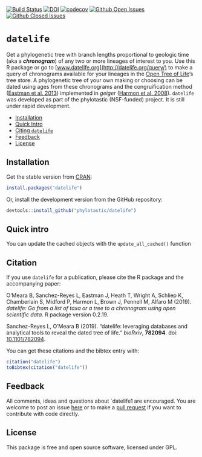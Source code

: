 
<!-- README.md is generated from README.Rmd. Please edit THIS file -->

[![Build
Status](https://travis-ci.org/phylotastic/datelife.svg)](https://travis-ci.org/phylotastic/datelife)
[![DOI](https://zenodo.org/badge/23036/phylotastic/datelife.svg)](https://zenodo.org/badge/latestdoi/23036/phylotastic/datelife)
[![codecov](https://codecov.io/gh/phylotastic/datelife/branch/master/graph/badge.svg)](https://codecov.io/gh/phylotastic/datelife)
[![Github Open
Issues](https://img.shields.io/github/issues-raw/phylotastic/datelife.svg)](https://github.com/phylotastic/datelife/issues)
[![Github Closed
Issues](https://img.shields.io/github/issues-closed-raw/phylotastic/datelife.svg)](https://github.com/phylotastic/datelife/issues?q=is%3Aissue+is%3Aclosed)

# `datelife`

Get a phylogenetic tree with branch lengths proportional to geologic
time (aka a ***chronogram***) of any two or more lineages of interest to
you. Use this R package or go to
[www.datelife.org](http://datelife.org/query/) to make a query of
chronograms available for your lineages in the [Open Tree of
Life](http://opentreeoflife.org)’s tree store. A phylogenetic tree of
your own making or choosing can be dated using ages from these
chronograms and the congruification method ([Eastman et
al. 2013](http://onlinelibrary.wiley.com/doi/10.1111/2041-210X.12051/abstract))
implemented in *geiger* ([Harmon et
al. 2008](http://bioinformatics.oxfordjournals.org/content/24/1/129.short)).
`datelife` was developed as part of the phylotastic (NSF-funded)
project. It is still under rapid development.

  - [Installation](#installation)
  - [Quick Intro](#quick-intro)
  - [Citing `datelife`](#citation)
  - [Feedback](#feedback)
  - [License](#license)

## Installation

Get the stable version from
[CRAN](https://cran.r-project.org/web/packages/datelife/index.html):

``` r
install.packages("datelife")
```

Or, install the development version from the GitHub repository:

``` r
devtools::install_github("phylotastic/datelife")
```

## Quick intro

You can update the cached objects with the `update_all_cached()`
function

## Citation

If you use `datelife` for a publication, please cite the R package and
the accompanying paper:

<p>

O’Meara B, Sanchez-Reyes L, Eastman J, Heath T, Wright A, Schliep K,
Chamberlain S, Midford P, Harmon L, Brown J, Pennell M, Alfaro M (2019).
<em>datelife: Go from a list of taxa or a tree to a chronogram using
open scientific data</em>. R package version 0.2.19.

</p>

<p>

Sanchez-Reyes L, O’Meara B (2019). “datelife: leveraging databases and
analytical tools to reveal the dated tree of life.” <em>bioRxiv</em>,
<b>782094</b>. doi:
<a href="https://doi.org/10.1101/782094">10.1101/782094</a>.

</p>

You can get these citations and the bibtex entry with:

``` r
citation("datelife")
toBibtex(citation("datelife"))
```

## Feedback

All comments, ideas and questions about \`datelife1 are encouraged. You
are welcome to post an issue
[here](https://github.com/phylotastic/datelife/issues/new) or to make a
[pull request](https://github.com/phylotastic/datelife/pulls) if you
want to contribute with code directly.

## License

This package is free and open source software, licensed under GPL.
